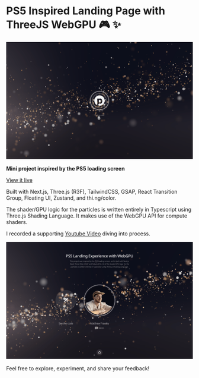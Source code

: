 # PS5 Inspired Landing Page with ThreeJS WebGPU 🎮 ✨

![landing](https://github.com/prag-matt-ic/pragmattic-ps5/blob/main/public/landing.png?raw=true)

**Mini project inspired by the PS5 loading screen**

[View it live](https://pragmattic-ps5.vercel.app/)

Built with Next.js, Three.js (R3F), TailwindCSS, GSAP, React Transition Group, Floating UI, Zustand, and thi.ng/color.

The shader/GPU logic for the particles is written entirely in Typescript using Three.js Shading Language.
It makes use of the WebGPU API for compute shaders.

I recorded a supporting [Youtube Video](https://youtu.be/EOI-XLDvewQ?si=eAZWDathf1_ohvNp) diving into process.

![landing UI](https://github.com/prag-matt-ic/pragmattic-ps5/blob/main/public/landing-ui.png?raw=true)

Feel free to explore, experiment, and share your feedback!
